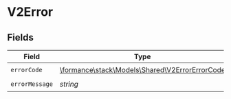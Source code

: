 # V2Error


## Fields

| Field                                                                                     | Type                                                                                      | Required                                                                                  | Description                                                                               |
| ----------------------------------------------------------------------------------------- | ----------------------------------------------------------------------------------------- | ----------------------------------------------------------------------------------------- | ----------------------------------------------------------------------------------------- |
| `errorCode`                                                                               | [\formance\stack\Models\Shared\V2ErrorErrorCode](../../Models/Shared/V2ErrorErrorCode.md) | :heavy_check_mark:                                                                        | N/A                                                                                       |
| `errorMessage`                                                                            | *string*                                                                                  | :heavy_check_mark:                                                                        | N/A                                                                                       |